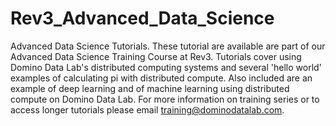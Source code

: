 # Rev3_Advanced_Data_Science
Advanced Data Science Tutorials.  These tutorial are available are part of our Advanced Data Science Training Course at Rev3.  Tutorials cover using Domino Data Lab's distributed computing systems and several 'hello world' examples of calculating pi with distributed compute.  Also included are an example of deep learning and of machine learning using distributed compute on Domino Data Lab.  For more information on training series or to access longer tutorials please email training@dominodatalab.com.
